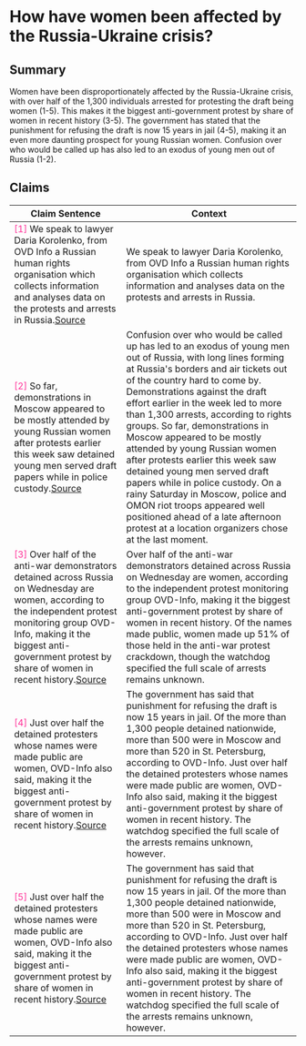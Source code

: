 # How have women been affected by the Russia-Ukraine crisis?

## Summary
Women have been disproportionately affected by the Russia-Ukraine crisis, with over half of the 1,300 individuals arrested for protesting the draft being women (1-5). This makes it the biggest anti-government protest by share of women in recent history (3-5). The government has stated that the punishment for refusing the draft is now 15 years in jail (4-5), making it an even more daunting prospect for young Russian women. Confusion over who would be called up has also led to an exodus of young men out of Russia (1-2).

## Claims
| Claim Sentence | Context |
|---|---|
|<font color=#FF3399>[1]</font> We speak to lawyer Daria Korolenko, from OVD Info a Russian human rights organisation which collects information and analyses data on the protests and arrests in Russia.<a href="https://www.channel4.com/news/thousands-of-anti-war-protesters-detained-in-russia" target="_blank">Source</a>| We speak to lawyer Daria Korolenko, from OVD Info a Russian human rights organisation which collects information and analyses data on the protests and arrests in Russia.|
|<font color=#FF3399>[2]</font> So far, demonstrations in Moscow appeared to be mostly attended by young Russian women after protests earlier this week saw detained young men served draft papers while in police custody.<a href="https://www.npr.org/2022/09/24/1124939236/russia-protest-putin-mobilization-draft-ukraine-war" target="_blank">Source</a>| Confusion over who would be called up has led to an exodus of young men out of Russia, with long lines forming at Russia's borders and air tickets out of the country hard to come by. Demonstrations against the draft effort earlier in the week led to more than 1,300 arrests, according to rights groups. So far, demonstrations in Moscow appeared to be mostly attended by young Russian women after protests earlier this week saw detained young men served draft papers while in police custody. On a rainy Saturday in Moscow, police and OMON riot troops appeared well positioned ahead of a late afternoon protest at a location organizers chose at the last moment.|
|<font color=#FF3399>[3]</font> Over half of the anti-war demonstrators detained across Russia on Wednesday are women, according to the independent protest monitoring group OVD-Info, making it the biggest anti-government protest by share of women in recent history.<a href="https://www.cnn.com/europe/live-news/russia-ukraine-war-news-09-22-22/h_02406074db93bd5ebdcf3d4d828f38e7" target="_blank">Source</a>| Over half of the anti-war demonstrators detained across Russia on Wednesday are women, according to the independent protest monitoring group OVD-Info, making it the biggest anti-government protest by share of women in recent history. Of the names made public, women made up 51% of those held in the anti-war protest crackdown, though the watchdog specified the full scale of arrests remains unknown.|
|<font color=#FF3399>[4]</font> Just over half the detained protesters whose names were made public are women, OVD-Info also said, making it the biggest anti-government protest by share of women in recent history.<a href="https://www.cnn.com/europe/live-news/russia-ukraine-war-news-09-23-22/h_f5ee26d93d6a9ed19c575c6e7550293c" target="_blank">Source</a>| The government has said that punishment for refusing the draft is now 15 years in jail. Of the more than 1,300 people detained nationwide, more than 500 were in Moscow and more than 520 in St. Petersburg, according to OVD-Info. Just over half the detained protesters whose names were made public are women, OVD-Info also said, making it the biggest anti-government protest by share of women in recent history. The watchdog specified the full scale of the arrests remains unknown, however.|
|<font color=#FF3399>[5]</font> Just over half the detained protesters whose names were made public are women, OVD-Info also said, making it the biggest anti-government protest by share of women in recent history.<a href="https://www.cnn.com/2022/09/22/europe/russia-protests-partial-mobilization-ukraine-intl-hnk/index.html" target="_blank">Source</a>| The government has said that punishment for refusing the draft is now 15 years in jail. Of the more than 1,300 people detained nationwide, more than 500 were in Moscow and more than 520 in St. Petersburg, according to OVD-Info. Just over half the detained protesters whose names were made public are women, OVD-Info also said, making it the biggest anti-government protest by share of women in recent history. The watchdog specified the full scale of the arrests remains unknown, however.|
